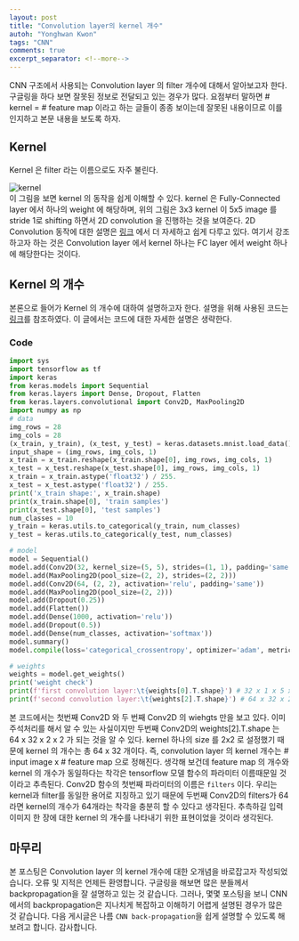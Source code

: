 ```yaml
---
layout: post
title: "Convolution layer의 kernel 개수"
autoh: "Yonghwan Kwon"
tags: "CNN"
comments: true
excerpt_separator: <!--more-->
---
```


CNN 구조에서 사용되는 Convolution layer 의 filter 개수에 대해서 알아보고자 한다. 구글링을 하다 보면 잘못된 정보로 전달되고 있는 경우가 많다. 요점부터 말하면 # kernel = # feature map 이라고 하는 글들이 종종 보이는데 잘못된 내용이므로 이를 인지하고 본문 내용을 보도록 하자.
<!--more-->

## Kernel
Kernel 은 filter 라는 이름으로도 자주 불린다.

![kernel][addr_kernel]
<br/>
이 그림을 보면 kernel 의 동작을 쉽게 이해할 수 있다. kernel 은 Fully-Connected layer 에서 하나의 weight 에 해당하며, 위의 그림은 3x3 kernel 이 5x5 image 를 stride 1로 shifting 하면서 2D convolution 을 진행하는 것을 보여준다. 2D Convolution 동작에 대한 설명은 [링크](https://gruuuuu.github.io/machine-learning/cnn-doc/) 에서 더 자세하고 쉽게 다루고 있다. 여기서 강조하고자 하는 것은 Convolution layer 에서 kernel 하나는 FC layer 에서 weight 하나에 해당한다는 것이다.

## Kernel 의 개수
본론으로 들어가 Kernel 의 개수에 대하여 설명하고자 한다. 설명을 위해 사용된 코드는 [링크](https://sdc-james.gitbook.io/onebook/4.-and/5.4.-tensorflow/5.4.2.-cnn-convolutional-neural-network)를 참조하였다. 이 글에서는 코드에 대한 자세한 설명은 생략한다.

### Code
```python
import sys
import tensorflow as tf
import keras
from keras.models import Sequential
from keras.layers import Dense, Dropout, Flatten
from keras.layers.convolutional import Conv2D, MaxPooling2D
import numpy as np
# data
img_rows = 28
img_cols = 28
(x_train, y_train), (x_test, y_test) = keras.datasets.mnist.load_data()
input_shape = (img_rows, img_cols, 1)
x_train = x_train.reshape(x_train.shape[0], img_rows, img_cols, 1)
x_test = x_test.reshape(x_test.shape[0], img_rows, img_cols, 1)
x_train = x_train.astype('float32') / 255.
x_test = x_test.astype('float32') / 255.
print('x_train shape:', x_train.shape)
print(x_train.shape[0], 'train samples')
print(x_test.shape[0], 'test samples')
num_classes = 10
y_train = keras.utils.to_categorical(y_train, num_classes)
y_test = keras.utils.to_categorical(y_test, num_classes)

# model
model = Sequential()
model.add(Conv2D(32, kernel_size=(5, 5), strides=(1, 1), padding='same', activation='relu', input_shape=input_shape))
model.add(MaxPooling2D(pool_size=(2, 2), strides=(2, 2)))
model.add(Conv2D(64, (2, 2), activation='relu', padding='same'))
model.add(MaxPooling2D(pool_size=(2, 2)))
model.add(Dropout(0.25))
model.add(Flatten())
model.add(Dense(1000, activation='relu'))
model.add(Dropout(0.5))
model.add(Dense(num_classes, activation='softmax'))
model.summary()
model.compile(loss='categorical_crossentropy', optimizer='adam', metrics=['accuracy'])

# weights
weights = model.get_weights()
print('weight check')
print(f'first convolution layer:\t{weights[0].T.shape}') # 32 x 1 x 5 x 5
print(f'second convolution layer:\t{weights[2].T.shape}') # 64 x 32 x 2 x 2
```
본 코드에서는 첫번째 Conv2D 와 두 번째 Conv2D 의 wiehgts 만을 보고 있다. 이미 주석처리를 해서 알 수 있는 사실이지만 두번째 Conv2D의 weights[2].T.shape 는 64 x 32 x 2 x 2 가 되는 것을 알 수 있다. kernel 하나의 size 를 2x2 로 설정했기 때문에 kernel 의 개수는 총 64 x 32 개이다. 즉, convolution layer 의 kernel 개수는 # input image x # feature map 으로 정해진다. 생각해 보건데 feature map 의 개수와 kernel 의 개수가 동일하다는 착각은 tensorflow 모델 함수의 파라미터 이름때문일 것이라고 추측된다. Conv2D 함수의 첫번째 파라미터의 이름은 `filters` 이다. 우리는 kernel과 filter를 동일한 용어로 지칭하고 있기 때문에 두번째 Conv2D의 filters가 64라면 kernel의 개수가 64개라는 착각을 충분히 할 수 있다고 생각된다. 추측하길 입력 이미지 한 장에 대한 kernel 의 개수를 나타내기 위한 표현이었을 것이라 생각된다. <br/>

## 마무리
본 포스팅은 Convolution layer 의 kernel 개수에 대한 오개념을 바로잡고자 작성되었습니다. 오류 및 지적은 언제든 환영합니다. 구글링을 해보면 많은 분들께서 backpropagation을 잘 설명하고 있는 것 같습니다. 그러나, 몇몇 포스팅을 보니 CNN에서의 backpropagation은 지나치게 복잡하고 이해하기 어렵게 설명된 경우가 많은 것 같습니다. 다음 게시글은 나름 `CNN back-propagation`을 쉽게 설명할 수 있도록 해보려고 합니다. 감사합니다.





























[addr_kernel]: https://user-images.githubusercontent.com/15958325/58780750-defb7480-8614-11e9-943c-4d44a9d1efc4.gif